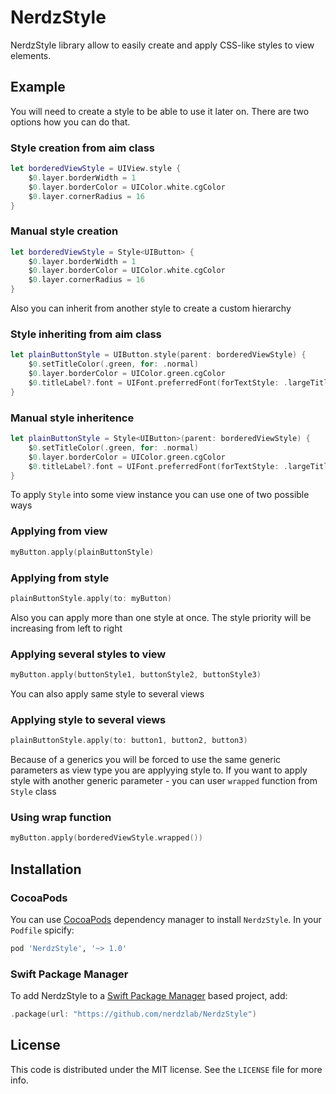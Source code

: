 # NerdzStyle

NerdzStyle library allow to easily create and apply CSS-like styles to view elements.

## Example

You will need to create a style to be able to use it later on. There are two options how you can do that.

### Style creation from aim class

```swift
let borderedViewStyle = UIView.style {
    $0.layer.borderWidth = 1
    $0.layer.borderColor = UIColor.white.cgColor
    $0.layer.cornerRadius = 16
}
```

### Manual style creation

```swift
let borderedViewStyle = Style<UIButton> {
    $0.layer.borderWidth = 1
    $0.layer.borderColor = UIColor.white.cgColor
    $0.layer.cornerRadius = 16
}
```
Also you can inherit from another style to create a custom hierarchy

### Style inheriting from aim class

```swift
let plainButtonStyle = UIButton.style(parent: borderedViewStyle) {
    $0.setTitleColor(.green, for: .normal)
    $0.layer.borderColor = UIColor.green.cgColor
    $0.titleLabel?.font = UIFont.preferredFont(forTextStyle: .largeTitle)
}
```

### Manual style inheritence

```swift
let plainButtonStyle = Style<UIButton>(parent: borderedViewStyle) {
    $0.setTitleColor(.green, for: .normal)
    $0.layer.borderColor = UIColor.green.cgColor
    $0.titleLabel?.font = UIFont.preferredFont(forTextStyle: .largeTitle)
}
```

To apply `Style` into some view instance you can use one of two possible ways

### Applying from view

```swift
myButton.apply(plainButtonStyle)
```

### Applying from style

```swift
plainButtonStyle.apply(to: myButton)
```

Also you can apply more than one style at once. The style priority will be increasing from left to right

### Applying several styles to view

```swift
myButton.apply(buttonStyle1, buttonStyle2, buttonStyle3)
```

You can also apply same style to several views

### Applying style to several views

```swift
plainButtonStyle.apply(to: button1, button2, button3)
```

Because of a generics you will be forced to use the same generic parameters as view type you are applyying style to. If you want to apply style with another generic parameter - you can user `wrapped` function from `Style` class

### Using wrap function

```swift
myButton.apply(borderedViewStyle.wrapped())
```

## Installation

### CocoaPods

You can use [CocoaPods](https://cocoapods.org) dependency manager to install `NerdzStyle`.
In your `Podfile` spicify:

```ruby
pod 'NerdzStyle', '~> 1.0'
```

### Swift Package Manager

To add NerdzStyle to a [Swift Package Manager](https://swift.org/package-manager/) based project, add:

```swift
.package(url: "https://github.com/nerdzlab/NerdzStyle")
```

## License

This code is distributed under the MIT license. See the `LICENSE` file for more info.
